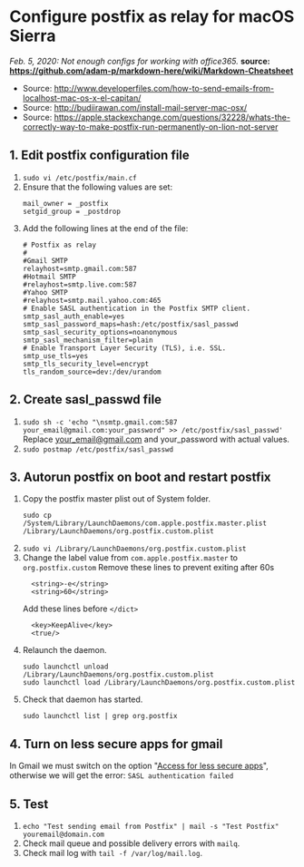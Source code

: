 # Configure postfix as relay for macOS Sierra
*Feb. 5, 2020: Not enough configs for working with office365.*
**source: https://github.com/adam-p/markdown-here/wiki/Markdown-Cheatsheet** 

-   Source: http://www.developerfiles.com/how-to-send-emails-from-localhost-mac-os-x-el-capitan/
-   Source: http://budiirawan.com/install-mail-server-mac-osx/
-   Source: https://apple.stackexchange.com/questions/32228/whats-the-correctly-way-to-make-postfix-run-permanently-on-lion-not-server

## 1.  Edit postfix configuration file

1.  `sudo vi /etc/postfix/main.cf`
2.  Ensure that the following values are set:
    ```
    mail_owner = _postfix
    setgid_group = _postdrop
    ```
3.  Add the following lines at the end of the file:
    ```
    # Postfix as relay
    #
    #Gmail SMTP
    relayhost=smtp.gmail.com:587
    #Hotmail SMTP
    #relayhost=smtp.live.com:587
    #Yahoo SMTP
    #relayhost=smtp.mail.yahoo.com:465
    # Enable SASL authentication in the Postfix SMTP client.
    smtp_sasl_auth_enable=yes
    smtp_sasl_password_maps=hash:/etc/postfix/sasl_passwd
    smtp_sasl_security_options=noanonymous
    smtp_sasl_mechanism_filter=plain
    # Enable Transport Layer Security (TLS), i.e. SSL.
    smtp_use_tls=yes
    smtp_tls_security_level=encrypt
    tls_random_source=dev:/dev/urandom
    ```

## 2.  Create sasl_passwd file

1.  `sudo sh -c 'echo "\nsmtp.gmail.com:587 your_email@gmail.com:your_password" >> /etc/postfix/sasl_passwd'`
    Replace your_email@gmail.com and your_password with actual values.
2.  `sudo postmap /etc/postfix/sasl_passwd`

## 3.  Autorun postfix on boot and restart postfix

1.  Copy the postfix master plist out of System folder.
    ```
    sudo cp /System/Library/LaunchDaemons/com.apple.postfix.master.plist /Library/LaunchDaemons/org.postfix.custom.plist
    ```
2.  `sudo vi /Library/LaunchDaemons/org.postfix.custom.plist`
3.  Change the label value from `com.apple.postfix.master` to `org.postfix.custom`
    Remove these lines to prevent exiting after 60s
    ```
      <string>-e</string>
      <string>60</string>
    ```
    Add these lines before `</dict>`
    ```
      <key>KeepAlive</key>
      <true/>
    ```
6.  Relaunch the daemon.
    ```
    sudo launchctl unload /Library/LaunchDaemons/org.postfix.custom.plist
    sudo launchctl load /Library/LaunchDaemons/org.postfix.custom.plist
    ```
7.  Check that daemon has started.
    ```
    sudo launchctl list | grep org.postfix
    ```

## 4.  Turn on less secure apps for gmail

In Gmail we must switch on the option "[Access for less secure apps](https://www.google.com/settings/security/lesssecureapps)", otherwise we will get the error: 
`SASL authentication failed`

## 5.  Test

1.  `echo "Test sending email from Postfix" | mail -s "Test Postfix" youremail@domain.com`
2.  Check mail queue and possible delivery errors with `mailq`.
3.  Check mail log with `tail -f /var/log/mail.log`.
